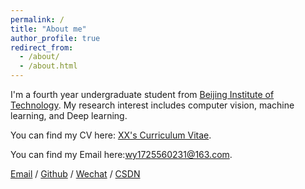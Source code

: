 ```yaml
---
permalink: /
title: "About me"
author_profile: true
redirect_from: 
  - /about/
  - /about.html
---
```





I'm a fourth year undergraduate student from [Beijing Institute of Technology](https://www.pku.edu.cn/). My research interest includes computer vision, machine learning, and Deep learning.


You can find my CV here: [XX's Curriculum Vitae](../assets/Curriculum_Vitae.pdf).

You can find my Email here:wy1725560231@163.com.

[Email](mailto:wy1725560231@163.com) / [Github](https://github.com/Frost-Descent) / [Wechat](../images/wechat.jpg) / [CSDN](#https://blog.csdn.net/weixin_73404807?spm=1000.2115.3001.5343)
